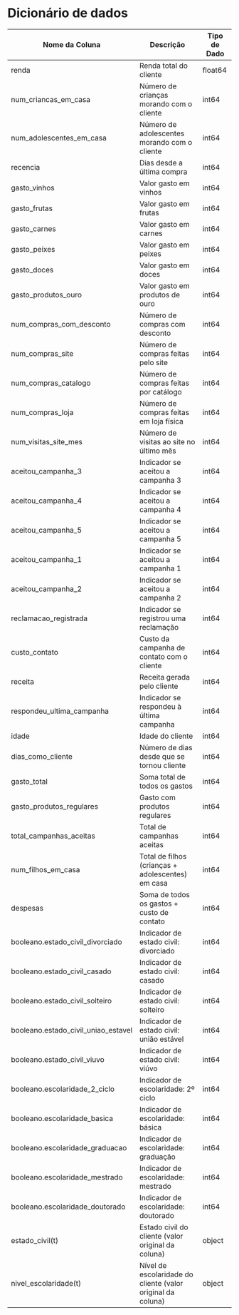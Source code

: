 # Dicionário de dados

| Nome da Coluna                           | Descrição                                                               | Tipo de Dado   |
|------------------------------------------|--------------------------------------------------------------------------|----------------|
| renda                                    | Renda total do cliente                                                   | float64     |
| num_criancas_em_casa                     | Número de crianças morando com o cliente                                 | int64       |
| num_adolescentes_em_casa                 | Número de adolescentes morando com o cliente                             | int64       |
| recencia                                 | Dias desde a última compra                                               | int64       |
| gasto_vinhos                             | Valor gasto em vinhos                                                    | int64       |
| gasto_frutas                             | Valor gasto em frutas                                                    | int64       |
| gasto_carnes                             | Valor gasto em carnes                                                    | int64       |
| gasto_peixes                             | Valor gasto em peixes                                                    | int64       |
| gasto_doces                              | Valor gasto em doces                                                     | int64       |
| gasto_produtos_ouro                      | Valor gasto em produtos de ouro                                          | int64       |
| num_compras_com_desconto                 | Número de compras com desconto                                           | int64       |
| num_compras_site                         | Número de compras feitas pelo site                                       | int64       |
| num_compras_catalogo                     | Número de compras feitas por catálogo                                    | int64       |
| num_compras_loja                         | Número de compras feitas em loja física                                  | int64       |
| num_visitas_site_mes                     | Número de visitas ao site no último mês                                  | int64       |
| aceitou_campanha_3                       | Indicador se aceitou a campanha 3                                        | int64       |
| aceitou_campanha_4                       | Indicador se aceitou a campanha 4                                        | int64       |
| aceitou_campanha_5                       | Indicador se aceitou a campanha 5                                        | int64       |
| aceitou_campanha_1                       | Indicador se aceitou a campanha 1                                        | int64       |
| aceitou_campanha_2                       | Indicador se aceitou a campanha 2                                        | int64       |
| reclamacao_registrada                    | Indicador se registrou uma reclamação                                    | int64       |
| custo_contato                            | Custo da campanha de contato com o cliente                               | int64       |
| receita                                  | Receita gerada pelo cliente                                              | int64       |
| respondeu_ultima_campanha                | Indicador se respondeu à última campanha                                 | int64       |
| idade                                    | Idade do cliente                                                         | int64       |
| dias_como_cliente                        | Número de dias desde que se tornou cliente                               | int64       |
| gasto_total                              | Soma total de todos os gastos                                            | int64       |
| gasto_produtos_regulares                 | Gasto com produtos regulares                                             | int64       |
| total_campanhas_aceitas                  | Total de campanhas aceitas                                               | int64       |
| num_filhos_em_casa                       | Total de filhos (crianças + adolescentes) em casa                        | int64       |
| despesas                                 | Soma de todos os gastos + custo de contato                               | int64       |
| booleano.estado_civil_divorciado         | Indicador de estado civil: divorciado                                    | int64       |
| booleano.estado_civil_casado             | Indicador de estado civil: casado                                        | int64       |
| booleano.estado_civil_solteiro           | Indicador de estado civil: solteiro                                      | int64       |
| booleano.estado_civil_uniao_estavel      | Indicador de estado civil: união estável                                 | int64       |
| booleano.estado_civil_viuvo              | Indicador de estado civil: viúvo                                         | int64       |
| booleano.escolaridade_2_ciclo            | Indicador de escolaridade: 2º ciclo                                      | int64       |
| booleano.escolaridade_basica             | Indicador de escolaridade: básica                                        | int64       |
| booleano.escolaridade_graduacao          | Indicador de escolaridade: graduação                                     | int64       |
| booleano.escolaridade_mestrado           | Indicador de escolaridade: mestrado                                      | int64       |
| booleano.escolaridade_doutorado          | Indicador de escolaridade: doutorado                                     | int64       |
| estado_civil(t)                          | Estado civil do cliente (valor original da coluna)                       | object      |
| nivel_escolaridade(t)                    | Nível de escolaridade do cliente (valor original da coluna)              | object      |
